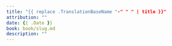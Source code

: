 ```yaml
---
title: "{{ replace .TranslationBaseName "-" " " | title }}"
attribution: ""
date: {{ .Date }}
book: book/slug.md
description: ""
---
```


